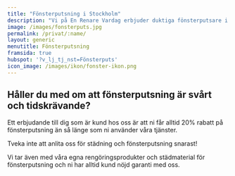 ```yaml
---
title: "Fönsterputsning i Stockholm"
description: "Vi på En Renare Vardag erbjuder duktiga fönsterputsare i Storstockholm som kan göra jobbet åt er."
image: /images/fonsterputs.jpg
permalink: /privat/:name/
layout: generic
menutitle: Fönsterputsning
framsida: true
hubspot: '?v_lj_tj_nst=Fönsterputs'
icon_image: /images/ikon/fonster-ikon.png
---
```

## Håller du med om att fönsterputsning är svårt och tidskrävande?

 Ett erbjudande till dig som är kund hos oss är att ni får alltid 20% rabatt på fönsterputsning än så länge som ni använder våra tjänster.
 
 Tveka inte att anlita oss för städning och fönsterputsning snarast!
 
 Vi tar även med våra egna rengöringsprodukter och städmaterial för fönsterputsning och ni har alltid kund nöjd garanti med oss.


